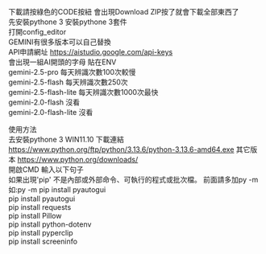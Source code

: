 下載請按綠色的CODE按紐 會出現Download ZIP按了就會下載全部東西了  
先安裝pythone 3  安裝pythone 3套件  
打開config_editor  
GEMINI有很多版本可以自己替換   
API申請網址  https://aistudio.google.com/api-keys  
會出現一組AI開頭的字母 貼在ENV  
gemini-2.5-pro          每天辨識次數100次較慢    
gemini-2.5-flash        每天辨識次數250次  
gemini-2.5-flash-lite   每天辨識次數1000次最快  
gemini-2.0-flash        沒看  
gemini-2.0-flash-lite   沒看  
    
    
使用方法          
去安裝pythone 3 WIN11.10 下載連結 https://www.python.org/ftp/python/3.13.6/python-3.13.6-amd64.exe 其它版本 https://www.python.org/downloads/  
開啟CMD 輸入以下句子  
如果出現'pip' 不是內部或外部命令、可執行的程式或批次檔。 前面請多加py -m  如:py -m pip install pyautogui      
pip install pyautogui  
pip install requests  
pip install Pillow  
pip install python-dotenv  
pip install pyperclip  
pip install screeninfo
